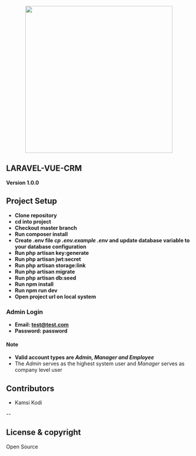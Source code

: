 <p align="center"><a href="https://laravel.com" target="_blank"><img src="https://raw.githubusercontent.com/laravel/art/master/logo-lockup/5%20SVG/2%20CMYK/1%20Full%20Color/laravel-logolockup-cmyk-red.svg" width="400"></a></p>

## LARAVEL-VUE-CRM

**Version 1.0.0**

## Project Setup

- **Clone repository**
- **cd into project**
- **Checkout master branch**
- **Run composer install**
- **Create .env file _cp .env.example .env_ and update database variable to your database configuration**
- **Run php artisan key:generate**
- **Run php artisan jwt:secret**
- **Run php artisan storage:link**
- **Run php artisan migrate**
- **Run php artisan db:seed**
- **Run npm install**
- **Run npm run dev**
- **Open project url on local system**

### Admin Login

- **Email: test@test.com**
- **Password: password**

#### Note

- **Valid account types are _Admin, Manager and Employee_**
- The _Admin_ serves as the highest system user and _Manager_ serves as company level user

## Contributors

- Kamsi Kodi

--

## License & copyright

Open Source
